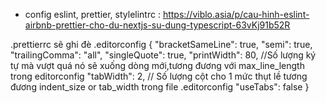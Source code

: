 - config eslint, prettier, stylelintrc : https://viblo.asia/p/cau-hinh-eslint-airbnb-prettier-cho-du-nextjs-su-dung-typescript-63vKj91b52R

.prettierrc sẽ ghi đè .editorconfig
{
"bracketSameLine": true,
"semi": true,
"trailingComma": "all",
"singleQuote": true,
"printWidth": 80, //Số lượng ký tự mà vượt quá nó sẽ xuống dòng mới,tương đương với max_line_length trong editorconfig
"tabWidth": 2, // Số lượng cột cho 1 mức thụt lề tương đương indent_size or tab_width trong file .editorconfig
"useTabs": false
}
